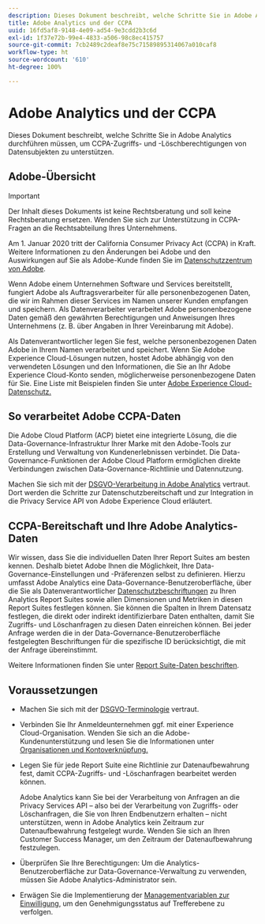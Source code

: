```yaml
---
description: Dieses Dokument beschreibt, welche Schritte Sie in Adobe Analytics durchführen müssen, um CCPA-Zugriffs- und -Löschberechtigungen von Datensubjekten zu unterstützen.
title: Adobe Analytics und der CCPA
uuid: 16fd5af8-9148-4e09-ad54-9e3cdd2b3c6d
exl-id: 1f37e72b-99e4-4833-a506-98c8ec415757
source-git-commit: 7cb2489c2deaf8e75c71589895314067a010caf8
workflow-type: ht
source-wordcount: '610'
ht-degree: 100%

---
```


# Adobe Analytics und der CCPA

Dieses Dokument beschreibt, welche Schritte Sie in Adobe Analytics durchführen müssen, um CCPA-Zugriffs- und -Löschberechtigungen von Datensubjekten zu unterstützen.

## Adobe-Übersicht

>[!IMPORTANT]
>
>Der Inhalt dieses Dokuments ist keine Rechtsberatung und soll keine Rechtsberatung ersetzen. Wenden Sie sich zur Unterstützung in CCPA-Fragen an die Rechtsabteilung Ihres Unternehmens.

Am 1. Januar 2020 tritt der California Consumer Privacy Act (CCPA) in Kraft. Weitere Informationen zu den Änderungen bei Adobe und den Auswirkungen auf Sie als Adobe-Kunde finden Sie im [Datenschutzzentrum von Adobe](https://www.adobe.com/de/privacy.html).

Wenn Adobe einem Unternehmen Software und Services bereitstellt, fungiert Adobe als Auftragsverarbeiter für alle personenbezogenen Daten, die wir im Rahmen dieser Services im Namen unserer Kunden empfangen und speichern. Als Datenverarbeiter verarbeitet Adobe personenbezogene Daten gemäß den gewährten Berechtigungen und Anweisungen Ihres Unternehmens (z. B. über Angaben in Ihrer Vereinbarung mit Adobe).

Als Datenverantwortlicher legen Sie fest, welche personenbezogenen Daten Adobe in Ihrem Namen verarbeitet und speichert. Wenn Sie Adobe Experience Cloud-Lösungen nutzen, hostet Adobe abhängig von den verwendeten Lösungen und den Informationen, die Sie an Ihr Adobe Experience Cloud-Konto senden, möglicherweise personenbezogene Daten für Sie. Eine Liste mit Beispielen finden Sie unter [Adobe Experience Cloud-Datenschutz.](https://www.adobe.com/de/privacy/experience-cloud.html#collect)

## So verarbeitet Adobe CCPA-Daten

Die Adobe Cloud Platform (ACP) bietet eine integrierte Lösung, die die Data-Governance-Infrastruktur Ihrer Marke mit den Adobe-Tools zur Erstellung und Verwaltung von Kundenerlebnissen verbindet. Die Data-Governance-Funktionen der Adobe Cloud Platform ermöglichen direkte Verbindungen zwischen Data-Governance-Richtlinie und Datennutzung.

Machen Sie sich mit der [DSGVO-Verarbeitung in Adobe Analytics](https://www.adobe.com/data-analytics-cloud/analytics/general-data-protection-regulation.html) vertraut. Dort werden die Schritte zur Datenschutzbereitschaft und zur Integration in die Privacy Service API von Adobe Experience Cloud erläutert.

## CCPA-Bereitschaft und Ihre Adobe Analytics-Daten

Wir wissen, dass Sie die individuellen Daten Ihrer Report Suites am besten kennen. Deshalb bietet Adobe Ihnen die Möglichkeit, Ihre Data-Governance-Einstellungen und -Präferenzen selbst zu definieren.
Hierzu umfasst Adobe Analytics eine Data-Governance-Benutzeroberfläche, über die Sie als Datenverantwortlicher [Datenschutzbeschriftungen](/help/admin/c-data-governance/gdpr-labels.md#data-governance-labels) zu Ihren Analytics Report Suites sowie allen Dimensionen und Metriken in diesen Report Suites festlegen können. Sie können die Spalten in Ihrem Datensatz festlegen, die direkt oder indirekt identifizierbare Daten enthalten, damit Sie Zugriffs- und Löschanfragen zu diesen Daten einreichen können. Bei jeder Anfrage werden die in der Data-Governance-Benutzeroberfläche festgelegten Beschriftungen für die spezifische ID berücksichtigt, die mit der Anfrage übereinstimmt.

Weitere Informationen finden Sie unter [Report Suite-Daten beschriften](/help/admin/c-data-governance/gdpr-setup-reportsuite.md).

## Voraussetzungen

* Machen Sie sich mit der [DSGVO-Terminologie](/help/admin/c-data-governance/gdpr-terminology.md) vertraut.
* Verbinden Sie Ihr Anmeldeunternehmen ggf. mit einer Experience Cloud-Organisation. Wenden Sie sich an die Adobe-Kundenunterstützung und lesen Sie die Informationen unter [Organisationen und Kontoverknüpfung.](https://experienceleague.adobe.com/docs/core-services/interface/manage-users-and-products/organizations.html?lang=de)
* Legen Sie für jede Report Suite eine Richtlinie zur Datenaufbewahrung fest, damit CCPA-Zugriffs- und -Löschanfragen bearbeitet werden können.

   Adobe Analytics kann Sie bei der Verarbeitung von Anfragen an die Privacy Services API – also bei der Verarbeitung von Zugriffs- oder Löschanfragen, die Sie von Ihren Endbenutzern erhalten – nicht unterstützen, wenn in Adobe Analytics kein Zeitraum zur Datenaufbewahrung festgelegt wurde. Wenden Sie sich an Ihren Customer Success Manager, um den Zeitraum der Datenaufbewahrung festzulegen.

* Überprüfen Sie Ihre Berechtigungen: Um die Analytics-Benutzeroberfläche zur Data-Governance-Verwaltung zu verwenden, müssen Sie Adobe Analytics-Administrator sein.
* Erwägen Sie die Implementierung der [Managementvariablen zur Einwilligung](/help/admin/c-data-governance/consent-variables.md), um den Genehmigungsstatus auf Trefferebene zu verfolgen.
